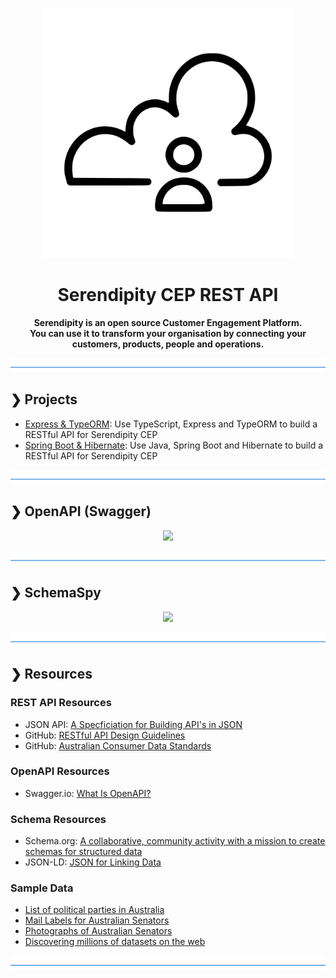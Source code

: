 <p align="center">
  <img src="./serendipity-logo.svg" alt="Serendipity" width="400"/>
</p>

<h1 align="center">Serendipity CEP REST API</h1>

<p align="center">
  <b>Serendipity is an open source Customer Engagement Platform.</b></br>
  <b>You can use it to transform your organisation by connecting your customers, products, people and operations.</b></br>
</p>

![divider](./divider.png)

## ❯ Projects

* [Express & TypeORM](https://github.com/Robinyo/serendipity-api/tree/master/projects/express-typeorm): 
  Use TypeScript, Express and TypeORM to build a RESTful API for Serendipity CEP
* [Spring Boot & Hibernate](https://github.com/Robinyo/serendipity-api/tree/master/projects/spring-boot/server): 
  Use Java, Spring Boot and Hibernate to build a RESTful API for Serendipity CEP
  
![divider](./divider.png)

## ❯ OpenAPI (Swagger)

<p align="center">
  <img src="https://github.com/Robinyo/serendipity-api/blob/master/screen-shots/redoc.png">
</p>

![divider](./divider.png)

## ❯ SchemaSpy

<p align="center">
  <img src="https://github.com/Robinyo/serendipity-api/blob/master/screen-shots/schema-spy-compact.png">
</p>

![divider](./divider.png)

## ❯ Resources

### REST API Resources

* JSON API: [A Specficiation for Building API's in JSON](https://jsonapi.org/)
* GitHub: [RESTful API Design Guidelines](https://github.com/Robinyo/restful-api-design-guidelines)
* GitHub: [Australian Consumer Data Standards](https://consumerdatastandardsaustralia.github.io/standards/#introduction)

### OpenAPI Resources

* Swagger.io: [What Is OpenAPI?](https://swagger.io/docs/specification/about/)

### Schema Resources

* Schema.org: [A collaborative, community activity with a mission to create schemas for structured data](https://swagger.io/docs/specification/about/)
* JSON-LD: [JSON for Linking Data](https://json-ld.org)

### Sample Data

* [List of political parties in Australia](https://en.wikipedia.org/wiki/List_of_political_parties_in_Australia)
* [Mail Labels for Australian Senators](https://www.aph.gov.au/Senators_and_Members/Guidelines_for_Contacting_Senators_and_Members/Address_labels_and_CSV_files)
* [Photographs of Australian Senators](https://www.aph.gov.au/Senators_and_Members/Senators/Senators_photos)
* [Discovering millions of datasets on the web](https://blog.google/products/search/discovering-millions-datasets-web/)

![divider](./divider.png)
